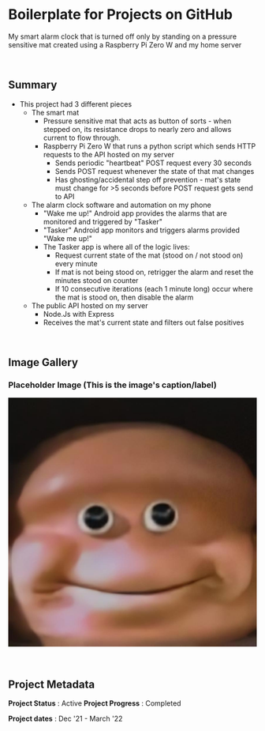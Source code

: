 # Boilerplate for Projects on GitHub

My smart alarm clock that is turned off only by standing on a pressure sensitive mat created using a Raspberry Pi Zero W and my home server 

<br>

## Summary
 - This project had 3 different pieces
   - The smart mat  
     - Pressure sensitive mat that acts as button of sorts - when stepped on, its resistance drops to nearly zero and allows current to flow through.
     - Raspberry Pi Zero W that runs a python script which sends HTTP requests to the API hosted on my server
       - Sends periodic "heartbeat" POST request every 30 seconds
       - Sends POST request whenever the state of that mat changes
       - Has ghosting/accidental step off prevention - mat's state must change for >5 seconds before POST request gets send to API 
   - The alarm clock software and automation on my phone  
     - "Wake me up!" Android app provides the alarms that are monitored and triggered by "Tasker"  
     - "Tasker" Android app monitors and triggers alarms provided "Wake me up!"   
     - The Tasker app is where all of the logic lives:
         - Request current state of the mat (stood on / not stood on) every minute
         - If mat is not being stood on, retrigger the alarm and reset the minutes stood on counter  
         - If 10 consecutive iterations (each 1 minute long) occur where the mat is stood on, then disable the alarm
   - The public API hosted on my server 
     - Node.Js with Express 
     - Receives the mat's current state and filters out false positives

<br>

## Image Gallery

### Placeholder Image (This is the image's caption/label)
![Please end my suffering... (This is the image's alt text)](/image_gallery/Please%20replace%20me%20I%20am%20begging%20you.jpg)
<br>

<!-- 
### (This is the image's caption/label)
![(This is the image's alt text)](full_http_path_to_image)
<br> 
-->

<br>

## Project Metadata

**Project Status** : Active
**Project Progress** : Completed

**Project dates** : Dec '21 - March '22  


